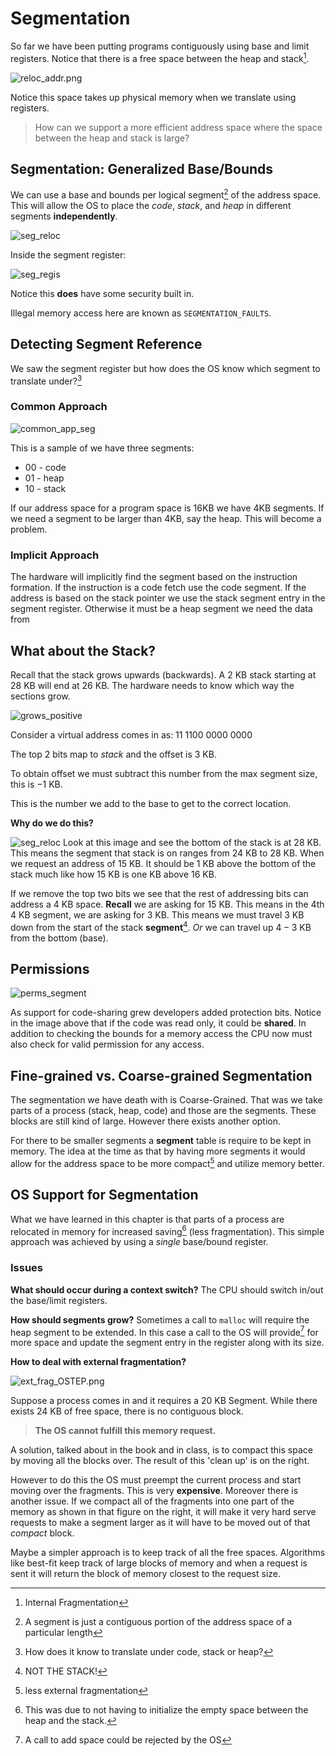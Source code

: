 # Segmentation
So far we have been putting programs contiguously using base and limit registers. Notice that there is a free space between the heap and stack[^1].

![reloc_addr.png](/img/reloc_addr.png)

Notice this space takes up physical memory when we translate using registers. 

> How can we support a more efficient address space where the space between the heap and stack is large?

## Segmentation: Generalized Base/Bounds
We can use a base and bounds per logical segment[^2] of the address space. This will allow the OS to place the *code*, *stack*, and *heap* in different segments **independently**. 

![seg_reloc](/img/seg_reloc.png)

Inside the segment register:

![seg_regis](/img/seg_regis.png)

Notice this **does** have some security built in. 

Illegal memory access here are known as `SEGMENTATION_FAULTS`.

## Detecting Segment Reference
We saw the segment register but how does the OS know which segment to translate under?[^3]

### Common Approach
![common_app_seg](/img/common_app_seg.png)

This is a sample of we have three segments:
+ 00 - code
+ 01 - heap
+ 10 - stack

If our address space for a program space is 16KB we have 4KB segments. If we need a segment to be larger than 4KB, say the heap. This will become a problem.

### Implicit Approach
The hardware will implicitly find the segment based on the instruction formation. If the instruction is a code fetch use the code segment. If the address is based on the stack pointer we use the stack segment entry in the segment register. Otherwise it must be a heap segment we need the data from

## What about the Stack?
Recall that the stack grows upwards (backwards). A $2$ KB stack starting at $28$ KB will end at $26$ KB. The hardware needs to know which way the sections grow.

![grows_positive](/img/grows_positive.png)

Consider a virtual address comes in as: $11\ 1100\ 0000\ 0000$

The top 2 bits map to *stack* and the offset is $3$ KB.

To obtain offset we must subtract this number from the max segment size, this is $-1$ KB.

This is the number we add to the base to get to the correct location. 

**Why do we do this?**

![seg_reloc](/img/seg_reloc.png)
Look at this image and see the bottom of the stack is at $28$ KB. This means the segment that stack is on ranges from $24$ KB to $28$ KB. When we request an address of $15$ KB. It should be $1$ KB above the bottom of the stack much like how $15$ KB is one KB above $16$ KB.

If we remove the top two bits we see that the rest of addressing bits can address a $4$ KB space. **Recall** we are asking for $15$ KB. This means in the 4th $4$ KB segment, we are asking for $3$ KB. This means we must travel $3$ KB down from the start of the stack **segment**[^4]. *Or* we can travel up $4 - 3$ KB from the bottom (base). 

## Permissions
![perms_segment](/img/perms_segment.png)

As support for code-sharing grew developers added protection bits. Notice in the image above that if the code was read only, it could be **shared**. In addition to checking the bounds for a memory access the CPU now must also check for valid permission for any access. 

## Fine-grained vs. Coarse-grained Segmentation
The segmentation we have death with is Coarse-Grained. That was we take parts of a process (stack, heap, code) and those are the segments. These blocks are still kind of large. However there exists another option. 

For there to be smaller segments a **segment** table is require to be kept in memory. The idea at the time as that by having more segments it would allow for the address space to be more compact[^5] and utilize memory better. 

## OS Support for Segmentation
What we have learned in this chapter is that parts of a process are relocated in memory for increased saving[^6] (less fragmentation). This simple approach was achieved by using a *single* base/bound register.  

### Issues
**What should occur during a context switch?**
The CPU should switch in/out the base/limit registers.

**How should segments grow?**
Sometimes a call to `malloc` will require the heap segment to be extended. In this case a call to the OS will provide[^7] for more space and update the segment entry in the register along with its size. 

**How to deal with external fragmentation?**

![ext_frag_OSTEP.png](/img/ext_frag_OSTEP.png)

Suppose a process comes in and it requires a $20$ KB Segment. While there exists $24$ KB of free space, there is no contiguous block. 

> **The OS cannot fulfill this memory request.**

A solution, talked about in the book and in class, is to compact this space by moving all the blocks over. The result of this 'clean up' is on the right. 

However to do this the OS must preempt the current process and start moving over the fragments. This is very **expensive**. Moreover there is another issue. If we compact all of the fragments into one part of the memory as shown in that figure on the right, it will make it very hard serve requests to make a segment larger as it will have to be moved out of that *compact* block. 

Maybe a simpler approach is to keep track of all the free spaces. Algorithms like best-fit keep track of large blocks of memory and when a request is sent it will return the block of memory closest to the request size. 

[^1]: Internal Fragmentation
[^2]: A segment is just a contiguous portion of the address space of a particular length
[^3]: How does it know to translate under code, stack or heap?
[^4]: NOT THE STACK!
[^5]: less external fragmentation
[^6]: This was due to not having to initialize the empty space between the heap and the stack. 
[^7]: A call to add space could be rejected by the OS

